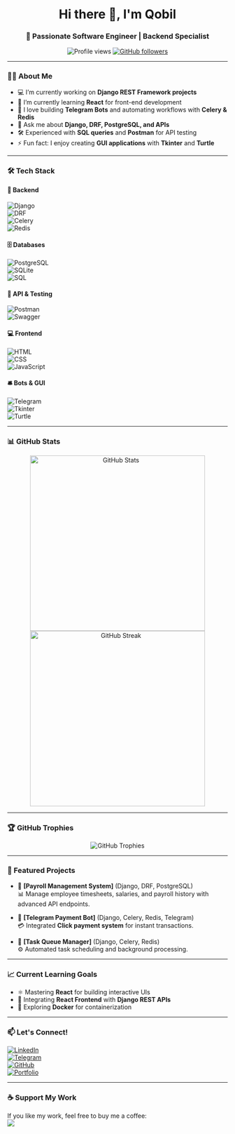 <h1 align="center">Hi there 👋, I'm Qobil</h1>
<h3 align="center">🚀 Passionate Software Engineer | Backend Specialist</h3>

<p align="center">
  <img src="https://komarev.com/ghpvc/?username=Qobi1&label=Profile%20views&color=0e75b6&style=flat" alt="Profile views" />
  <a href="https://github.com/Qobi1?tab=followers">
    <img src="https://img.shields.io/github/followers/Qobi1?label=Followers&style=social" alt="GitHub followers">
  </a>
</p>

---

### 👨‍💻 About Me  
- 💻 I’m currently working on **Django REST Framework projects**  
- 🌱 I’m currently learning **React** for front-end development  
- 🤖 I love building **Telegram Bots** and automating workflows with **Celery & Redis**  
- 💬 Ask me about **Django, DRF, PostgreSQL, and APIs**  
- 🛠️ Experienced with **SQL queries** and **Postman** for API testing  
- ⚡ Fun fact: I enjoy creating **GUI applications** with **Tkinter** and **Turtle**  

---

### 🛠️ Tech Stack  
#### 📂 Backend  
![Django](https://img.shields.io/badge/Django-092E20?style=for-the-badge&logo=django&logoColor=white)  
![DRF](https://img.shields.io/badge/DRF-ff1709?style=for-the-badge&logo=django&logoColor=white)  
![Celery](https://img.shields.io/badge/Celery-37814A?style=for-the-badge&logo=celery&logoColor=white)  
![Redis](https://img.shields.io/badge/Redis-DC382D?style=for-the-badge&logo=redis&logoColor=white)  

#### 🗄️ Databases  
![PostgreSQL](https://img.shields.io/badge/PostgreSQL-316192?style=for-the-badge&logo=postgresql&logoColor=white)  
![SQLite](https://img.shields.io/badge/SQLite-003B57?style=for-the-badge&logo=sqlite&logoColor=white)  
![SQL](https://img.shields.io/badge/SQL-4479A1?style=for-the-badge&logo=database&logoColor=white)  

#### 🧪 API & Testing  
![Postman](https://img.shields.io/badge/Postman-FF6C37?style=for-the-badge&logo=postman&logoColor=white)  
![Swagger](https://img.shields.io/badge/Swagger-85EA2D?style=for-the-badge&logo=swagger&logoColor=white)  

#### 💻 Frontend  
![HTML](https://img.shields.io/badge/HTML-E34F26?style=for-the-badge&logo=html5&logoColor=white)  
![CSS](https://img.shields.io/badge/CSS-1572B6?style=for-the-badge&logo=css3&logoColor=white)  
![JavaScript](https://img.shields.io/badge/JavaScript-F7DF1E?style=for-the-badge&logo=javascript&logoColor=black)  

#### 🛎️ Bots & GUI  
![Telegram](https://img.shields.io/badge/Telegram-2CA5E0?style=for-the-badge&logo=telegram&logoColor=white)  
![Tkinter](https://img.shields.io/badge/Tkinter-FF6600?style=for-the-badge&logo=python&logoColor=white)  
![Turtle](https://img.shields.io/badge/Turtle-32CD32?style=for-the-badge&logo=python&logoColor=white)  

---

### 📊 GitHub Stats  
<p align="center">
  <img width="400px" src="https://github-readme-stats.vercel.app/api?username=Qobi1&show_icons=true&theme=radical" alt="GitHub Stats" />
  <img width="400px" src="https://github-readme-streak-stats.herokuapp.com/?user=Qobi1&theme=radical" alt="GitHub Streak" />
</p>

---

### 🏆 GitHub Trophies  
<p align="center">
  <img src="https://github-profile-trophy.vercel.app/?username=Qobi1&theme=dracula&margin-w=15&margin-h=15" alt="GitHub Trophies" />
</p>

---

### 🌟 Featured Projects  
- 🚀 **[Payroll Management System]** (Django, DRF, PostgreSQL)  
  📊 Manage employee timesheets, salaries, and payroll history with advanced API endpoints.  

- 🤖 **[Telegram Payment Bot]** (Django, Celery, Redis, Telegram)  
  💳 Integrated **Click payment system** for instant transactions.  

- 🧹 **[Task Queue Manager]** (Django, Celery, Redis)  
  ⚙️ Automated task scheduling and background processing.  

---

### 📈 Current Learning Goals  
- ⚛️ Mastering **React** for building interactive UIs  
- 📡 Integrating **React Frontend** with **Django REST APIs**  
- 🐳 Exploring **Docker** for containerization  

---

### 📫 Let's Connect!  
[![LinkedIn](https://img.shields.io/badge/LinkedIn-0A66C2?style=for-the-badge&logo=linkedin&logoColor=white)](https://linkedin.com/in/qobil-tulaganov-34881823b)  
[![Telegram](https://img.shields.io/badge/Telegram-2CA5E0?style=for-the-badge&logo=telegram&logoColor=white)](https://t.me/Qobil_1)  
[![GitHub](https://img.shields.io/badge/GitHub-181717?style=for-the-badge&logo=github&logoColor=white)](https://github.com/Qobi1)  
[![Portfolio](https://img.shields.io/badge/Portfolio-000000?style=for-the-badge&logo=web&logoColor=white)](https://github.com/Qobi1)  

---

### ☕ Support My Work  
If you like my work, feel free to buy me a coffee:  
<a href="https://www.buymeacoffee.com/Qobi1">
  <img src="https://img.shields.io/badge/Buy%20Me%20A%20Coffee-FCC624?style=for-the-badge&logo=buy-me-a-coffee&logoColor=black" />
</a>
